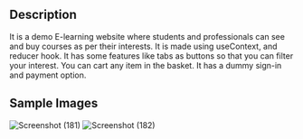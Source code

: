 ## Description
It is a demo E-learning website where students and professionals can see and buy courses as per their interests.
It is made using useContext, and reducer hook.
It has some features like tabs as buttons so that you can filter your interest.
You can cart any item in the basket.
It has a dummy sign-in and payment option.

## Sample Images
![Screenshot (181)](https://github.com/SoumikMondal01/E-Learning-Website/assets/92713685/1d088023-8690-4dde-acaa-be367a14e6b6)
![Screenshot (182)](https://github.com/SoumikMondal01/E-Learning-Website/assets/92713685/b035eaeb-eaa3-463c-b186-5bfb7a70ab31)
